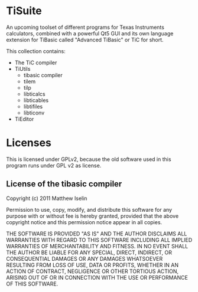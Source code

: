 TiSuite
=======

An upcoming toolset of different programs for Texas Instruments calculators, combined with a powerful Qt5 GUI and its own language extension for TiBasic called "Advanced TiBasic" or TiC for short. 

This collection contains: 

  * The TiC compiler
  * TiUtils
    * tibasic compiler
    * tilem
    * tilp
    * libticalcs
    * libticables
    * libtifiles
    * libticonv
  * TiEditor

Licenses
========

This is licensed under GPLv2, because the old software used in this program runs under GPL
v2 as license.

License of the tibasic compiler
-------------------------------

Copyright (c) 2011 Matthew Iselin

Permission to use, copy, modify, and distribute this software for any
purpose with or without fee is hereby granted, provided that the above
copyright notice and this permission notice appear in all copies.

THE SOFTWARE IS PROVIDED "AS IS" AND THE AUTHOR DISCLAIMS ALL WARRANTIES
WITH REGARD TO THIS SOFTWARE INCLUDING ALL IMPLIED WARRANTIES OF
MERCHANTABILITY AND FITNESS. IN NO EVENT SHALL THE AUTHOR BE LIABLE FOR
ANY SPECIAL, DIRECT, INDIRECT, OR CONSEQUENTIAL DAMAGES OR ANY DAMAGES
WHATSOEVER RESULTING FROM LOSS OF USE, DATA OR PROFITS, WHETHER IN AN
ACTION OF CONTRACT, NEGLIGENCE OR OTHER TORTIOUS ACTION, ARISING OUT OF
OR IN CONNECTION WITH THE USE OR PERFORMANCE OF THIS SOFTWARE.

